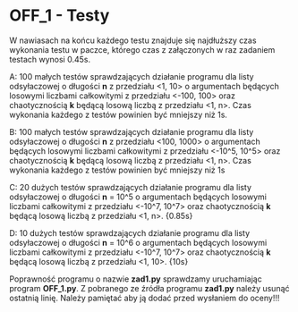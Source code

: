 # OFF_1 - Testy

W nawiasach na końcu każdego testu znajduje się najdłuższy czas wykonania testu w paczce, którego
czas z załączonych w raz zadaniem testach wynosi 0.45s.

A: 100 małych testów sprawdzających działanie programu dla listy odsyłaczowej o długości **n** z przedziału
<1, 10> o argumentach będących losowymi liczbami całkowitymi z przedziału <-100, 100> oraz chaotycznością **k** będącą losową liczbą z przedziału <1, n>. Czas wykonania każdego z testów powinien być mniejszy niż 1s.

B: 100 małych testów sprawdzających działanie programu dla listy odsyłaczowej o długości **n** z przedziału
<100, 1000> o argumentach będących losowymi liczbami całkowitymi z przedziału <-10^5, 10^5> oraz chaotycznością **k** będącą losową liczbą z przedziału <1, n>. Czas wykonania każdego z testów powinien być mniejszy niż 1s

C: 20 dużych testów sprawdzających działanie programu dla listy odsyłaczowej o długości **n** = 10^5 
o argumentach będących losowymi liczbami całkowitymi z przedziału <-10^7, 10^7> oraz chaotycznością **k** 
będącą losową liczbą z przedziału <1, n>. {0.85s}

D: 10 dużych testów sprawdzających działanie programu dla listy odsyłaczowej o długości **n** = 10^6 
o argumentach będących losowymi liczbami całkowitymi z przedziału <-10^7, 10^7> oraz chaotycznością **k** 
będącą losową liczbą z przedziału <1, 10>. {10s}

Poprawność programu o nazwie **zad1.py** sprawdzamy uruchamiając program **OFF_1.py**. Z pobranego ze
źródła programu **zad1.py** należy usunąć ostatnią linię. Należy pamiętać aby ją dodać przed wysłaniem
do oceny!!!
